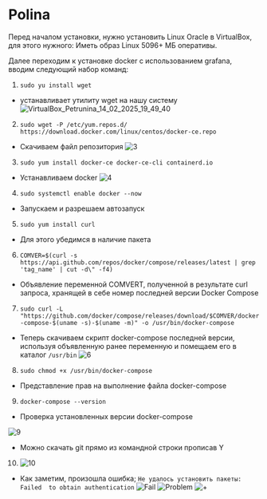 # Polina
Перед началом установки, нужно установить Linux Oracle в VirtualBox, для этого нужного:
Иметь образ Linux 5096+ МБ оперативы.

Далее переходим к установке docker с использованием grafana, вводим следующий набор команд:
1. ```sudo yu install wget```
- устанавливает утилиту wget на нашу систему
![VirtualBox_Petrunina_14_02_2025_19_49_40](https://github.com/user-attachments/assets/c7a826ad-32cc-4d20-9238-37a06894471d)
2. ```sudo wget -P /etc/yum.repos.d/ https://download.docker.com/linux/centos/docker-ce.repo```
- Скачиваем файл репозитория
![3](https://github.com/user-attachments/assets/1c78dcec-3186-42b5-9fcf-b7be03fd0f80)
3. ```sudo yum install docker-ce docker-ce-cli containerd.io```
- Устанавливаем docker
![4](https://github.com/user-attachments/assets/941c0529-6d2e-4440-85cc-aaef436ea277)
4. ```sudo systemctl enable docker --now```
- Запускаем и разрешаем автозапуск
5. ```sudo yum install curl```
- Для этого убедимся в наличие пакета
6. ```COMVER=$(curl -s https://api.github.com/repos/docker/compose/releases/latest | grep 'tag_name' | cut -d\" -f4)```
- Объявление переменной COMVERT, полученной в результате curl запроса, хранящей в себе номер последней версии Docker Compose
7. ```sudo curl -L "https://github.com/docker/compose/releases/download/$COMVER/docker-compose-$(uname -s)-$(uname -m)" -o /usr/bin/docker-compose```
- Теперь скачиваем скрипт docker-compose последней версии, используя объявленную ранее переменную и помещаем его в каталог ```/usr/bin```
![6](https://github.com/user-attachments/assets/ff39d03e-9ad7-4bca-b1d6-289e0764e034)
8. ```sudo chmod +x /usr/bin/docker-compose```
- Представление прав на выполнение файла docker-compose
9. ```docker-compose --version```
- Проверка установленных версии docker-compose
  
![9](https://github.com/user-attachments/assets/259acd80-6ea0-4ce1-8f29-8912fe494710)
- Можно скачать git прямо из командной строки прописав Y
10. ![10](https://github.com/user-attachments/assets/884bbe0d-a21b-47ca-b0ba-6a4d4b94ffb3)
  - Как заметим, произошла ошибка; ```Не удалось установить пакеты: Failed  to obtain authentication```
![Fail](https://github.com/user-attachments/assets/5e3b4dfb-61ac-43ed-8042-6a6e5826e264)
![Problem](https://github.com/user-attachments/assets/0b0f9b74-2f52-464a-bec3-6f2b7605e1e9)
![+](https://github.com/user-attachments/assets/72c9be2d-0aa0-4bde-bd87-ccebb87bf70a)
